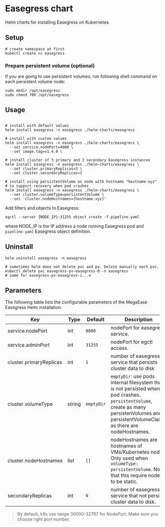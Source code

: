 # Easegress chart

Helm charts for installing Easegress on Kubernetes.

## Setup
```shell
# create namespace at first
kubectl create ns easegress
```

### Prepare persistent volume (optional)

If you are going to use persistent volumes, run following shell command on each persistent volume node:
```shell
sudo mkdir /opt/easegress
sudo chmod 700 /opt/easegress
```

## Usage
```shell

# install with default values
helm install easegress -n easegress ./helm-charts/easegress

# install with custom values
helm install easegress -n easegress ./helm-charts/easegress \
  --set service.nodePort=4080 \
  --set image.tag=v1.4.0 \

# install cluster of 3 primary and 2 secondary Easegress instances
helm install easegress -n easegress ./helm-charts/easegress \
  --set cluster.primaryReplicas=3 \
  --set cluster.secondaryReplicas=2

# install using persistentVolume on node with hostname "hostname-xyz"
# to support recovery when pod crashes
helm install easegress -n easegress ./helm-charts/easegress \
  --set cluster.volumeType=persistentVolume \
  --set 'cluster.nodeHostnames={hostname-xyz}'
```

Add filters and objects to Easegress:

```shell
egctl --server {NODE_IP}:31255 object create -f pipeline.yaml
```
where NODE_IP is the IP address a node running Easegress pod and `pipeline.yaml` Easegress object definition.

## Uninstall

```shell
helm uninstall easegress -n easegress

# sometimes helm does not delete pvc and pv. Delete manually each pvc.
kubectl delete pvc easegress-pv-easegress-0 -n easegress
# same for easegress-pv-easegress-i...n
```

## Parameters

The following table lists the configurable parameters of the MegaEase Easegress Helm installation.

| Key | Type | Default | Description |
|-----|------|---------|-------------|
| service.nodePort | int | `8080` | nodePort for easegress service. |
| service.adminPort | int | `31255` | nodePort for egctl access. |
| cluster.primaryReplicas | int | `1` | number of easegress service that persists cluster data to disk |
| cluster.volumeType | string | `emptyDir` | `emptyDir`: use pods internal filesystem that is not persisted when pod crashes. `persistentVolume`, create as many persistenVolumes and persistentVolumeClaims as there are nodeHostnames.
| cluster.nodeHostnames | list | `[]` | nodeHostnames are hostnames of VMs/Kubernetes nodes. Only used when `volumeType: persistentVolume`. Note that this require nodes to be static. |
| secondaryReplicas | int | `0` | number of easegress service that not persists cluster data to disk. |

> By default, k8s use range 30000-32767 for NodePort. Make sure you choose right port number.
